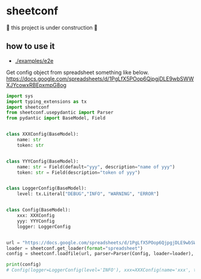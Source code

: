# sheetconf

:construction: this project is under construction :construction:

## how to use it

- [./examples/e2e](./examples/e2e)

Get config object from spreadsheet something like below.
https://docs.google.com/spreadsheets/d/1PgLfX5POop6QjpgjDLE9wbSWWXJYcowxRBEpxmpG8og

```python
import sys
import typing_extensions as tx
import sheetconf
from sheetconf.usepydantic import Parser
from pydantic import BaseModel, Field


class XXXConfig(BaseModel):
    name: str
    token: str


class YYYConfig(BaseModel):
    name: str = Field(default="yyy", description="name of yyy")
    token: str = Field(description="token of yyy")


class LoggerConfig(BaseModel):
    level: tx.Literal["DEBUG","INFO", "WARNING", "ERROR"]


class Config(BaseModel):
    xxx: XXXConfig
    yyy: YYYConfig
    logger: LoggerConfig


url = "https://docs.google.com/spreadsheets/d/1PgLfX5POop6QjpgjDLE9wbSWWXJYcowxRBEpxmpG8og"
loader = sheetconf.get_loader(format="spreadsheet")
config = sheetconf.loadfile(url, parser=Parser(Config, loader=loader), adjust=True)

print(config)
# Config(logger=LoggerConfig(level='INFO'), xxx=XXXConfig(name='xxx', token='xxxxxxxxxxxxxxxxxxxxxxxxxxxxxxxxxxxxxxxx'), yyy=YYYConfig(name='yyy', token='yyyyyyyyyyyyyyyyyyyyyyyyyyyyyyyyyyyyyyyy'))
```
